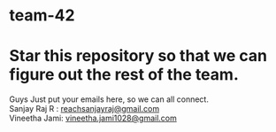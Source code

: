 # team-42
# Star this repository so that we can figure out the rest of the team.  	
Guys Just put your emails here, so we can all connect.  
Sanjay Raj R : reachsanjayraj@gmail.com  
Vineetha Jami: vineetha.jami1028@gmail.com  
